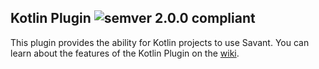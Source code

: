 ## Kotlin Plugin ![semver 2.0.0 compliant](http://img.shields.io/badge/semver-2.0.0-brightgreen.svg?style=flat-square)

This plugin provides the ability for Kotlin projects to use Savant. You can learn about the features of the Kotlin Plugin on the [wiki](https://github.com/inversoft/savant-kotlin-plugin/wiki/Home).
